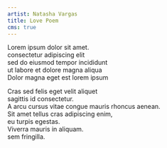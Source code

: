 ```yaml
---
artist: Natasha Vargas
title: Love Poem
cms: true
---
```

Lorem ipsum dolor sit amet.  
consectetur adipiscing elit  
sed do eiusmod tempor incididunt  
ut labore et dolore magna aliqua  
Dolor magna eget est lorem ipsum  
  
Cras sed felis eget velit aliquet  
sagittis id consectetur.  
A arcu cursus vitae congue mauris rhoncus aenean.  
Sit amet tellus cras adipiscing enim,  
eu turpis egestas.  
Viverra mauris in aliquam.  
sem fringilla.